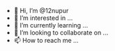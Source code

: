 - 👋 Hi, I’m @12nupur
- 👀 I’m interested in ...
- 🌱 I’m currently learning ...
- 💞️ I’m looking to collaborate on ...
- 📫 How to reach me ...

<!---
12nupur/12nupur is a ✨ special ✨ repository because its `README.md` (this file) appears on your GitHub profile.
You can click the Preview link to take a look at your changes.
--->
